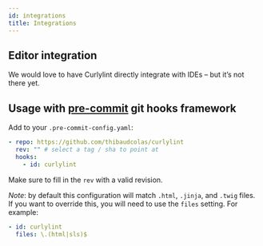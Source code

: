 ```yaml
---
id: integrations
title: Integrations
---
```


## Editor integration

We would love to have Curlylint directly integrate with IDEs – but it’s not there yet.

## Usage with [pre-commit](https://pre-commit.com) git hooks framework

Add to your `.pre-commit-config.yaml`:

```yaml
- repo: https://github.com/thibaudcolas/curlylint
  rev: "" # select a tag / sha to point at
  hooks:
    - id: curlylint
```

Make sure to fill in the `rev` with a valid revision.

_Note_: by default this configuration will match `.html`, `.jinja`, and `.twig` files.
If you want to override this, you will need to use the `files` setting. For example:

```yaml
- id: curlylint
  files: \.(html|sls)$
```
